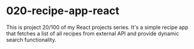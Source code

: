 # 020-recipe-app-react
This is project 20/100 of my React projects series. It's a simple recipe app that fetches a list of all recipes from external API and provide dynamic search functionality.
